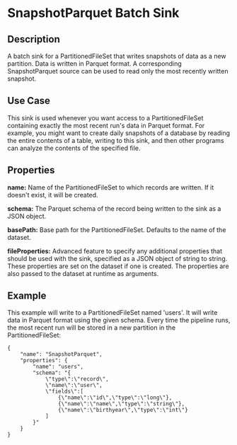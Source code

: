 # SnapshotParquet Batch Sink

Description
-----------

A batch sink for a PartitionedFileSet that writes snapshots of data as a new
partition. Data is written in Parquet format. A corresponding SnapshotParquet source
can be used to read only the most recently written snapshot.

Use Case
--------

This sink is used whenever you want access to a PartitionedFileSet containing exactly the most
recent run's data in Parquet format. For example,
you might want to create daily snapshots of a database by reading the entire contents of
a table, writing to this sink, and then other programs can analyze the contents of the specified file.

Properties
----------

**name:** Name of the PartitionedFileSet to which records are written.
If it doesn't exist, it will be created.

**schema:** The Parquet schema of the record being written to the sink as a JSON object.

**basePath:** Base path for the PartitionedFileSet. Defaults to the name of the dataset.

**fileProperties:** Advanced feature to specify any additional properties that should be used with the sink,
specified as a JSON object of string to string. These properties are set on the dataset if one is created.
The properties are also passed to the dataset at runtime as arguments.

Example
-------

This example will write to a PartitionedFileSet named 'users'. It will write data in Parquet format
using the given schema. Every time the pipeline runs, the most recent run will be stored in
a new partition in the PartitionedFileSet:

    {
        "name": "SnapshotParquet",
        "properties": {
            "name": "users",
            "schema": "{
                \"type\":\"record\",
                \"name\":\"user\",
                \"fields\":[
                    {\"name\":\"id\",\"type\":\"long\"},
                    {\"name\":\"name\",\"type\":\"string\"},
                    {\"name\":\"birthyear\",\"type\":\"int\"}
                ]
            }"
        }
    }
